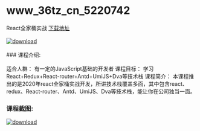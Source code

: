 # www_36tz_cn_5220742
React全家桶实战
[下载地址](http://www.36tz.cn/article/5220742 "下载地址")
<br/></br>[![download](http://36tz.cn/muke_img/2021_08_1-32-300x252.png "下载地址")](http://www.36tz.cn/article/5220742 "下载地址")
<br/></br>### 课程介绍:<br/></br>适合人群：
有一定的JavaScript基础的开发者
课程目标：
学习React+Redux+React-router+Antd+UmiJS+Dva等技术栈
课程简介：
本课程推出的是2020年react全家桶实战开发，所讲技术栈覆盖多面，其中包含react、redux、React-router、Antd、UmiJS、Dva等技术栈，能让你在公司独当一面。

### 课程截图:
[![download](http://36tz.cn/muke_img/2021_08_2-30.png "下载地址")](http://www.36tz.cn/article/5220742 "下载地址")
